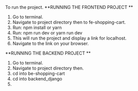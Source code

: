 To run the project.
**RUNNING THE FRONTEND PROJECT **
 1. Go to terminal.
 2. Navigate to project directory then to fe-shopping-cart.
 3. Run: npm install or yarn
 4. Run: npm run dev or yarn run dev
 5. This will run the project and display a link for localhost.
 6. Navigate to the link on your browser.
   
**RUNNING THE BACKEND PROJECT **
 1. Go to terminal.
 2. Navigate to project directory then.
 3. cd into be-shopping-cart
 4. cd into backend_django
 5. 
